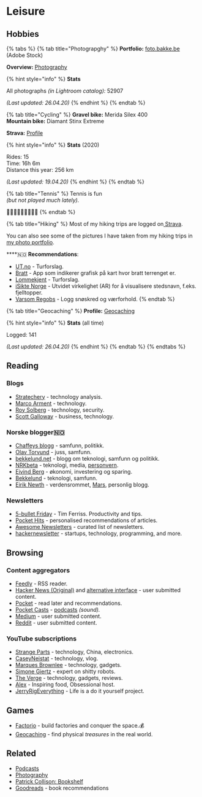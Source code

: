 # Leisure

## Hobbies

{% tabs %}
{% tab title="Photograpghy" %}
**Portfolio:** [foto.bakke.be](https://foto.bakke.be) \(Adobe Stock\)

**Overview:** [Photography](photography.md)

{% hint style="info" %}
**Stats**

All photographs _\(in Lightroom catalog\):_ 52907

_\(Last updated: 26.04.20\)_
{% endhint %}
{% endtab %}

{% tab title="Cycling" %}
**Gravel bike:** Merida Silex 400  
**Mountain bike:** Diamant Stinx Extreme

**Strava:** [Profile](https://www.strava.com/athletes/13642227)

{% hint style="info" %}
**Stats** \(2020\)

Rides: 15  
Time: 16h 6m  
Distance this year: 256 km

_\(Last updated: 19.04.20\)_
{% endhint %}
{% endtab %}

{% tab title="Tennis" %}
Tennis is fun   
_\(but not played much lately\)._

🎾🎾🎾🎾🎾🎾🎾🎾🎾 
{% endtab %}

{% tab title="Hiking" %}
Most of my hiking trips are logged on[ Strava](https://www.strava.com/athletes/13642227).

You can also see some of the pictures I have taken from my hiking trips in [my photo portfolio](https://foto.bakke.be).

\*\*\*\*🇳🇴 **Recommendations**:

* [UT.no](https://ut.no/) - Turforslag.
* [Bratt](https://itunes.apple.com/no/app/bratt/id1121510874) - App som indikerer grafisk på kart hvor bratt terrenget er.
* [Lommekjent](http://www.lommekjent.no/) - Turforslag.
* [iSikte Norge](http://appbibliotek.no/isikte-norge/) - Utvidet virkelighet \(AR\) for å visualisere stedsnavn, f.eks. fjelltopper.
* [Varsom Regobs](https://www.varsom.no/en/news/download-the-varsom-regobs-app/) - Logg snøskred og værforhold.
{% endtab %}

{% tab title="Geocaching" %}
**Profile:** [Geocaching](https://www.geocaching.com/p/default.aspx?guid=9bd840ec-c9c1-46bb-a58a-cb15d572385d)

{% hint style="info" %}
**Stats** \(all time\)

Logged: 141

_\(Last updated: 26.04.20\)_
{% endhint %}
{% endtab %}
{% endtabs %}

## Reading

### Blogs

* [Stratechery](https://stratechery.com/) - technology analysis.
* [Marco Arment](https://marco.org/) - technology.
* [Roy Solberg](https://blog.roysolberg.com/) - technology, security.
* [Scott Galloway](https://www.profgalloway.com/) - business, technology.

### Norske blogger🇳🇴 

* [Chaffeys blogg](https://paulchaffey.blogspot.com/) - samfunn, politikk.
* [Olav Torvund](https://blogg.torvund.net/) - juss, samfunn.
* [bekkelund.net](https://www.bekkelund.net/) - blogg om teknologi, samfunn og politikk.
* [NRKbeta](https://nrkbeta.no/) - teknologi, media, [personvern](privacy/).
* [Eivind Berg](https://www.eivindberg.no/) - økonomi, investering og sparing.
* [Bekkelund](https://www.bekkelund.net/) - teknologi, samfunn.
* [Eirik Newth](http://newth.net/) - verdensrommet, [Mars](https://www.newth.net/mars/), personlig blogg.

### Newsletters

* [5-bullet Friday](https://go.tim.blog/5-bullet-friday-1/) - Tim Ferriss. Productivity and tips.
* [Pocket Hits](https://getpocket.com/explore/pocket-hits) - personalised recommendations of articles.
* [Awesome Newsletters](https://github.com/zudochkin/awesome-newsletters#readme) - curated list of newsletters.
* [hackernewsletter](https://hackernewsletter.com/) - startups, technology, programming, and more.

## Browsing

### Content aggregators

* [Feedly](https://feedly.com/) - RSS reader.
* [Hacker News \(Original\)](https://news.ycombinator.com/) and [alternative interface](https://hckrnews.com/) - user submitted content.
* [Pocket](https://app.getpocket.com/)  - read later and recommendations.
* [Pocket Casts](https://play.pocketcasts.com/) - [podcasts](podcasts.md) _\(sound\)._
* [Medium](https://medium.com/) _-_ user submitted content.
* [Reddit](http://reddit.com/) - user submitted content.

### YouTube subscriptions

* [Strange Parts](https://www.youtube.com/channel/UCO8DQrSp5yEP937qNqTooOw) - technology, China, electronics.
* [CaseyNeistat](https://www.youtube.com/channel/UCtinbF-Q-fVthA0qrFQTgXQ) - technology, vlog.
* [Marques Brownlee](https://www.youtube.com/channel/UCBJycsmduvYEL83R_U4JriQ) - technology, gadgets.
* [Simone Giertz](https://www.youtube.com/channel/UC3KEoMzNz8eYnwBC34RaKCQ) - expert on shitty robots.
* [The Verge](https://www.youtube.com/channel/UCddiUEpeqJcYeBxX1IVBKvQ) - technology, gadgets, reviews.
* [Alex](https://www.youtube.com/channel/UCPzFLpOblZEaIx2lpym1l1A) - Inspiring food, Obsessional host.
* [JerryRigEverything](https://www.youtube.com/channel/UCWFKCr40YwOZQx8FHU_ZqqQ) - Life is a do it yourself project.

## Games

* [Factorio](https://www.factorio.com/) - build factories and conquer the space.💰
* [Geocaching](https://www.geocaching.com/) - find physical _treasures_ in the real world.

## Related

* [Podcasts](podcasts.md)
* [Photography](photography.md)
* [Patrick Collison: Bookshelf](https://patrickcollison.com/bookshelf)
* [Goodreads](https://www.goodreads.com/) - book recommendations

